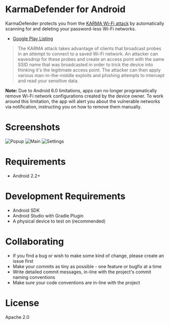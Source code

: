 # KarmaDefender for Android

KarmaDefender protects you from the [KARMA Wi-Fi attack](https://insights.sei.cmu.edu/cert/2015/08/instant-karma-might-still-get-you.html) by automatically scanning for and deleting your password-less Wi-Fi networks.

* [Google Play Listing](https://play.google.com/store/apps/details?id=com.eladnava.karmadefender)

> The KARMA attack takes advantage of clients that broadcast probes in an attempt to connect to a saved Wi-Fi network. An attacker can eavesdrop for these probes and create an access point with the same SSID name that was broadcasted in order to trick the device into thinking it's the legitimate access point. The attacker can then apply various man-in-the-middle exploits and phishing attempts to intercept and read your sensitive data. 

**Note:** Due to Android 6.0 limitations, apps can no longer programatically remove Wi-Fi network configurations created by the device owner. To work around this limitation, the app will alert you about the vulnerable networks via notification, instructing you on how to remove them manually.

# Screenshots

![Popup](https://raw.github.com/eladnava/karmadefender-android/master/preview/screenshot1.png)
![Main](https://raw.github.com/eladnava/karmadefender-android/master/preview/screenshot2.png)
![Settings](https://raw.github.com/eladnava/karmadefender-android/master/preview/screenshot3.png)

# Requirements

* Android 2.2+

# Development Requirements

* Android SDK
* Android Studio with Gradle Plugin
* A physical device to test on (recommended)

# Collaborating

* If you find a bug or wish to make some kind of change, please create an issue first
* Make your commits as tiny as possible - one feature or bugfix at a time
* Write detailed commit messages, in-line with the project's commit naming conventions
* Make sure your code conventions are in-line with the project

# License

Apache 2.0